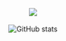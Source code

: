 <div align="center">

<img src="https://github-readme-stats.vercel.app/api/top-langs/?username=danajlim&layout=compact&theme = graywhite"><br><br>
![GitHub stats](https://github-readme-stats.vercel.app/api?username=danajlim&theme=graywhite&show_icons=true)

</div>

<!--
**danajlim/danajlim** is a ✨ _special_ ✨ repository because its `README.md` (this file) appears on your GitHub profile.

Here are some ideas to get you started:

- 🔭 I’m currently working on ...
- 🌱 I’m currently learning ...
- 👯 I’m looking to collaborate on ...
- 🤔 I’m looking for help with ...
- 💬 Ask me about ...
- 📫 How to reach me: ...
- 😄 Pronouns: ...
- ⚡ Fun fact: ...
-->
